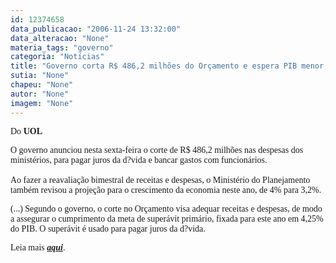 ```yaml
---
id: 12374658
data_publicacao: "2006-11-24 13:32:00"
data_alteracao: "None"
materia_tags: "governo"
categoria: "Notícias"
title: "Governo corta R$ 486,2 milhões do Orçamento e espera PIB menor, de 3,2%"
sutia: "None"
chapeu: "None"
autor: "None"
imagem: "None"
---
```

<p><P><FONT face=Verdana>Do <STRONG>UOL</STRONG></FONT></P></p>
<p><P><FONT face=Verdana>O governo anunciou nesta sexta-feira o corte de R$ 486,2 milhões nas despesas dos ministérios, para pagar juros da d?vida e bancar gastos com funcionários.<BR><BR>Ao fazer a reavaliação bimestral de receitas e despesas, o Ministério do Planejamento também revisou a projeção para o crescimento da economia neste ano, de 4% para 3,2%.</FONT></P></p>
<p><P><FONT face=Verdana>(...) </FONT><FONT face=Verdana>Segundo o governo, o corte no Orçamento visa adequar receitas e despesas, de modo a assegurar o cumprimento da meta de superávit primário, fixada para este ano em 4,25% do PIB. O superávit é usado para pagar juros da d?vida.</FONT></P></p>
<p><P><FONT face=Verdana>Leia mais <EM><A href=\"https://noticias.uol.com.br/economia/ultnot/2006/11/24/ult82u6430.jhtm\" target=_blank><STRONG>aqui</STRONG></A></EM>.</P></FONT> </p>
